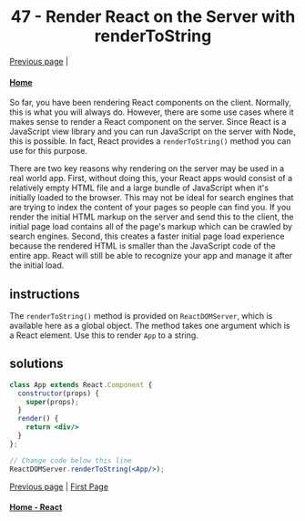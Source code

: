 # <center>47 - Render React on the Server with renderToString</center>

[Previous page](46-use-array.filter-to-dynamically-filter-an-array.md) | 

#### [Home](https://github.com/beatlesm/beatlesm/tree/main/curriculum/challenges/03-front-end-development-libraries/react)

So far, you have been rendering React components on the client. Normally, this is what you will always do. However, there are some use cases where it makes sense to render a React component on the server. Since React is a JavaScript view library and you can run JavaScript on the server with Node, this is possible. In fact, React provides a `renderToString()` method you can use for this purpose.

There are two key reasons why rendering on the server may be used in a real world app. First, without doing this, your React apps would consist of a relatively empty HTML file and a large bundle of JavaScript when it's initially loaded to the browser. This may not be ideal for search engines that are trying to index the content of your pages so people can find you. If you render the initial HTML markup on the server and send this to the client, the initial page load contains all of the page's markup which can be crawled by search engines. Second, this creates a faster initial page load experience because the rendered HTML is smaller than the JavaScript code of the entire app. React will still be able to recognize your app and manage it after the initial load.

## instructions 

The `renderToString()` method is provided on `ReactDOMServer`, which is available here as a global object. The method takes one argument which is a React element. Use this to render `App` to a string.

## solutions 

```jsx
class App extends React.Component {
  constructor(props) {
    super(props);
  }
  render() {
    return <div/>
  }
};

// Change code below this line
ReactDOMServer.renderToString(<App/>);
```
[Previous page](46-use-array.filter-to-dynamically-filter-an-array.md) | [First Page](01-create-a-simple-jsx-element.md)

#### [Home - React](https://github.com/beatlesm/beatlesm/tree/main/curriculum/challenges/03-front-end-development-libraries/react)